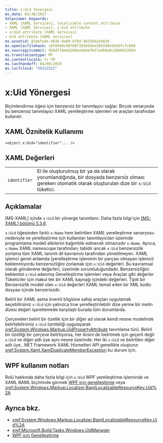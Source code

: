 ```yaml
---
title: x:Uid Yönergesi
ms.date: 03/30/2017
helpviewer_keywords:
- XAML [XAML Services], localizable content attribute
- XAML [XAML Services], x:Uid attribute
- x:Uid attribute [XAML Services]
- Uid attribute [XAML Services]
ms.assetid: 81defade-483b-4a89-b76d-9b25bba34010
ms.openlocfilehash: c8f0580c987b87193b5b6a38559043e50fc7cb89
ms.sourcegitcommit: 5b6d778ebb269ee6684fb57ad69a8c28b06235b9
ms.translationtype: MT
ms.contentlocale: tr-TR
ms.lasthandoff: 04/08/2019
ms.locfileid: "59152522"
---
```

# <a name="xuid-directive"></a>x:Uid Yönergesi
Biçimlendirme öğesi için benzersiz bir tanımlayıcı sağlar. Birçok senaryoda bu benzersiz tanımlayıcı XAML yerelleştirme işlemleri ve araçları tarafından kullanılır.  
  
## <a name="xaml-attribute-usage"></a>XAML Öznitelik Kullanımı  
  
```xaml  
<object x:Uid="identifier"... />  
```  
  
## <a name="xaml-values"></a>XAML Değerleri  
  
|||  
|-|-|  
|`identifier`|El ile oluşturulmuş bir ya da olarak yorumlandığında, bir dosyada benzersiz olması gereken otomatik olarak oluşturulan dize bir `x:Uid` tüketici.|  
  
## <a name="remarks"></a>Açıklamalar  
 [MS-XAML] içinde `x:Uid` bir yönerge tanımlanır. Daha fazla bilgi için [ \[MS-XAML\] bölümü 5.3.6](https://go.microsoft.com/fwlink/?LinkId=114525).  
  
 `x:Uid` öğesinden farklı `x:Name` hem belirtilen XAML yerelleştirme senaryosu nedeniyle ve yerelleştirme için kullanılan tanımlayıcıları üzerinde programlama modeli etkilerini bağımlılık edinecek olmanızdır `x:Name`. Ayrıca, `x:Name` XAML namescope tarafından; tabidir ancak `x:Uid` benzersizlik zorlama tüm XAML tanımlı dil kavramını tarafından yönetilmeyen. XAML işlemci genel anlamda (yerelleştirme işleminin bir parçası olmayan işlemci) beklenmiyordu benzersizliğini zorlamak için `x:Uid` değerleri. Bu kavramsal olarak gönderene değerleri, üzerinde sorumluluğundadır. Benzersizliğini beklentisi `x:Uid` adanmış Genelleştirme işlemleri veya Araçlar gibi değerler Tüketiciler için makul tek bir XAML kaynağı içindeki değerleri. Tipik bir Benzersizlik modeli olan `x:Uid` değerleri XAML temsil eden bir XML kodlu dosyası içinde benzersizdir.  
  
 Belirli bir XAML şema önemli bilgisine sahip araçları uygulamak seçebilirsiniz `x:Uid` için yalnızca true yerelleştirilebilir dize yerine bir metin dizesi değeri işaretlemede karşılaştı burada tüm durumlarda.  
  
 Çerçeveleri belirli bir özellik için bir diğer ad olarak kendi nesne modelinde belirtebilirsiniz `x:Uid` özniteliği uygulayarak <xref:System.Windows.Markup.UidPropertyAttribute> tanımlama türü. Belirli bir özelliği bir çerçeve belirtiyorsa, her ikisini de belirtmek için geçerli değil `x:Uid` ve diğer adlı üye aynı nesne üzerinde. Her iki `x:Uid` ve belirtilen diğer adlı üye, .NET Framework XAML Hizmetleri API genellikle oluşturur <xref:System.Xaml.XamlDuplicateMemberException> bu durum için.  
  
## <a name="wpf-usage-notes"></a>WPF kullanım notları  
 Rolü hakkında daha fazla bilgi için `x:Uid` WPF yerelleştirme işleminde ve XAML BAML biçiminde görmek [WPF için genelleştirme](../wpf/advanced/globalization-for-wpf.md) veya <xref:System.Windows.Markup.Localizer.BamlLocalizableResourceKey.Uid%2A>  
  
## <a name="see-also"></a>Ayrıca bkz.

- <xref:System.Windows.Markup.Localizer.BamlLocalizableResourceKey.Uid%2A>
- <xref:Microsoft.Build.Tasks.Windows.UidManager>
- [WPF için Genelleştirme](../wpf/advanced/globalization-for-wpf.md)

